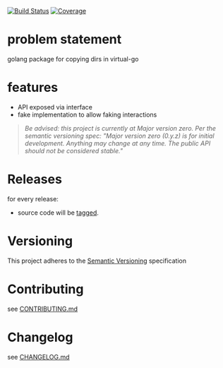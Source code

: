 [![Build Status](https://travis-ci.org/virtual-go/dircopier.svg?branch=master)](https://travis-ci.org/virtual-go/dircopier)
[![Coverage](https://codecov.io/gh/virtual-go/dircopier/branch/master/graph/badge.svg)](https://codecov.io/gh/virtual-go/dircopier)

# problem statement

golang package for copying dirs in virtual-go

# features

- API exposed via interface
- fake implementation to allow faking interactions

> *Be advised: this project is currently at Major version zero. Per the
> semantic versioning spec: "Major version zero (0.y.z) is for initial
> development. Anything may change at any time. The public API should
> not be considered stable."*

# Releases

for every release:

- source code will be [tagged](https://github.com/virtual-go/dircopier/tags).

# Versioning

This project adheres to the [Semantic Versioning](http://semver.org/)
specification

# Contributing

see [CONTRIBUTING.md](CONTRIBUTING.md)

# Changelog

see [CHANGELOG.md](CHANGELOG.md)
